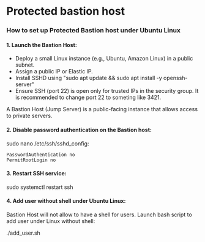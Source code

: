 # Protected bastion host

### How to set up Protected Bastion host under Ubuntu Linux

#### 1. Launch the Bastion Host:

- Deploy a small Linux instance (e.g., Ubuntu, Amazon Linux) in a public subnet.
- Assign a public IP or Elastic IP.
- Install SSHD using "sudo apt update && sudo apt install -y openssh-server"
- Ensure SSH (port 22) is open only for trusted IPs in the security group. It is recommended to change port 22 to someting like 3421.

A Bastion Host (Jump Server) is a public-facing instance that allows access to private servers.

#### 2. Disable password authentication on the Bastion host:

sudo nano /etc/ssh/sshd_config:

```
PasswordAuthentication no
PermitRootLogin no
```

#### 3. Restart SSH service:

sudo systemctl restart ssh

#### 4. Add user without shell under Ubuntu Linux:

Bastion Host will not allow to have a shell for users. Launch bash script to add user under Linux without shell:

./add_user.sh